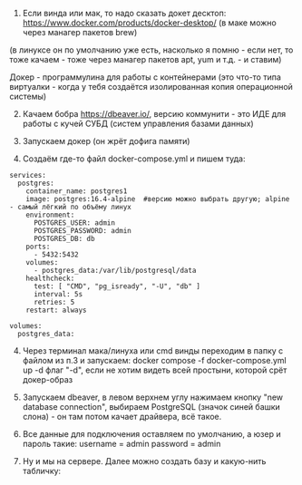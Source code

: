 1. Если винда или мак, то надо сказать докет десктоп: https://www.docker.com/products/docker-desktop/ (в маке можно через манагер пакетов brew)

(в линуксе он по умолчанию уже есть, насколько я помню - если нет, то тоже качаем - тоже через манагер пакетов apt, yum и т.д. - и ставим)

Докер - программулина для работы с контейнерами (это что-то типа виртуалки - когда у тебя создаётся изолированная копия операционной системы)

2. Качаем бобра https://dbeaver.io/, версию коммунити - это ИДЕ для работы с кучей СУБД (систем управления базами данных)

2. Запускаем докер (он жрёт дофига памяти)

3. Создаём где-то файл docker-compose.yml и пишем туда:
```
services:
  postgres:
    container_name: postgres1
    image: postgres:16.4-alpine  #версию можно выбрать другую; alpine - самый лёгкий по объёму линух
    environment:
      POSTGRES_USER: admin
      POSTGRES_PASSWORD: admin
      POSTGRES_DB: db
    ports:
      - 5432:5432
    volumes:
      - postgres_data:/var/lib/postgresql/data
    healthcheck:
      test: [ "CMD", "pg_isready", "-U", "db" ]
      interval: 5s
      retries: 5
    restart: always

volumes:
  postgres_data:
```

4. Через терминал мака/линуха или cmd винды переходим в папку с файлом из п.3 и запускаем:
docker compose -f docker-compose.yml up -d
флаг "-d", если не хотим видеть всей простыни, которой срёт докер-образ

5. Запускаем dbeaver, в левом верхнем углу нажимаем кнопку "new database connection", выбираем PostgreSQL (значок синей башки слона) - он там потом качает драйвера, всё такое.

6. Все данные для подключения оставляем по умолчанию, а юзер и пароль такие:
username = admin
password = admin

7. Ну и мы на сервере. Далее можно создать базу и какую-нить табличку:
